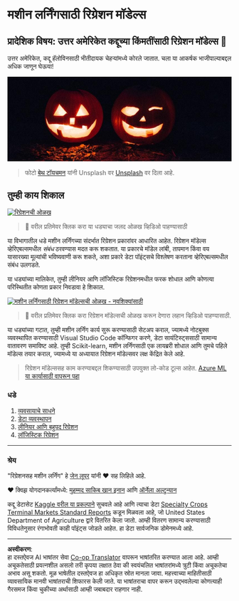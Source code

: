 <!--
CO_OP_TRANSLATOR_METADATA:
{
  "original_hash": "508582278dbb8edd2a8a80ac96ef416c",
  "translation_date": "2025-08-29T16:34:46+00:00",
  "source_file": "2-Regression/README.md",
  "language_code": "mr"
}
-->
# मशीन लर्निंगसाठी रिग्रेशन मॉडेल्स
## प्रादेशिक विषय: उत्तर अमेरिकेत कद्दूच्या किंमतींसाठी रिग्रेशन मॉडेल्स 🎃

उत्तर अमेरिकेत, कद्दू हॅलोविनसाठी भीतीदायक चेहऱ्यांमध्ये कोरले जातात. चला या आकर्षक भाजीपाल्याबद्दल अधिक जाणून घेऊया!

![jack-o-lanterns](../../../translated_images/jack-o-lanterns.181c661a9212457d7756f37219f660f1358af27554d856e5a991f16b4e15337c.mr.jpg)
> फोटो <a href="https://unsplash.com/@teutschmann?utm_source=unsplash&utm_medium=referral&utm_content=creditCopyText">बेथ टॉयचमन</a> यांनी Unsplash वर <a href="https://unsplash.com/s/photos/jack-o-lanterns?utm_source=unsplash&utm_medium=referral&utm_content=creditCopyText">Unsplash</a> वर दिला आहे.

## तुम्ही काय शिकाल

[![रिग्रेशनची ओळख](https://img.youtube.com/vi/5QnJtDad4iQ/0.jpg)](https://youtu.be/5QnJtDad4iQ "रिग्रेशनची ओळख व्हिडिओ - पाहण्यासाठी क्लिक करा!")
> 🎥 वरील प्रतिमेवर क्लिक करा या धड्याचा जलद ओळख व्हिडिओ पाहण्यासाठी

या विभागातील धडे मशीन लर्निंगच्या संदर्भात रिग्रेशन प्रकारांवर आधारित आहेत. रिग्रेशन मॉडेल्स व्हेरिएबल्समधील _संबंध_ ठरवण्यास मदत करू शकतात. या प्रकारचे मॉडेल लांबी, तापमान किंवा वय यासारख्या मूल्यांची भविष्यवाणी करू शकते, अशा प्रकारे डेटा पॉइंट्सचे विश्लेषण करताना व्हेरिएबल्समधील संबंध उलगडते.

या धड्यांच्या मालिकेत, तुम्ही लीनियर आणि लॉजिस्टिक रिग्रेशनमधील फरक शोधाल आणि कोणत्या परिस्थितीत कोणता प्रकार निवडावा हे शिकाल.

[![मशीन लर्निंगसाठी रिग्रेशन मॉडेल्सची ओळख - नवशिक्यांसाठी](https://img.youtube.com/vi/XA3OaoW86R8/0.jpg)](https://youtu.be/XA3OaoW86R8 "मशीन लर्निंगसाठी रिग्रेशन मॉडेल्सची ओळख - नवशिक्यांसाठी")

> 🎥 वरील प्रतिमेवर क्लिक करा रिग्रेशन मॉडेल्सची ओळख करून देणारा लहान व्हिडिओ पाहण्यासाठी.

या धड्यांच्या गटात, तुम्ही मशीन लर्निंग कार्य सुरू करण्यासाठी सेटअप कराल, ज्यामध्ये नोटबुक्स व्यवस्थापित करण्यासाठी Visual Studio Code कॉन्फिगर करणे, डेटा सायंटिस्ट्ससाठी सामान्य वातावरण समाविष्ट आहे. तुम्ही Scikit-learn, मशीन लर्निंगसाठी एक लायब्ररी शोधाल आणि तुमचे पहिले मॉडेल्स तयार कराल, ज्यामध्ये या अध्यायात रिग्रेशन मॉडेल्सवर लक्ष केंद्रित केले आहे.

> रिग्रेशन मॉडेल्ससह काम करण्याबद्दल शिकण्यासाठी उपयुक्त लो-कोड टूल्स आहेत. [Azure ML या कार्यासाठी वापरून पहा](https://docs.microsoft.com/learn/modules/create-regression-model-azure-machine-learning-designer/?WT.mc_id=academic-77952-leestott)

### धडे

1. [व्यवसायाचे साधने](1-Tools/README.md)
2. [डेटा व्यवस्थापन](2-Data/README.md)
3. [लीनियर आणि बहुपद रिग्रेशन](3-Linear/README.md)
4. [लॉजिस्टिक रिग्रेशन](4-Logistic/README.md)

---
### श्रेय

"रिग्रेशनसह मशीन लर्निंग" हे [जेन लूपर](https://twitter.com/jenlooper) यांनी ♥️ सह लिहिले आहे.

♥️ क्विझ योगदानकर्त्यांमध्ये: [मुहम्मद साकिब खान इनान](https://twitter.com/Sakibinan) आणि [ऑर्नेला अल्टुन्यान](https://twitter.com/ornelladotcom)

कद्दू डेटासेट [Kaggle वरील या प्रकल्पाने](https://www.kaggle.com/usda/a-year-of-pumpkin-prices) सुचवले आहे आणि त्याचा डेटा [Specialty Crops Terminal Markets Standard Reports](https://www.marketnews.usda.gov/mnp/fv-report-config-step1?type=termPrice) कडून मिळवला आहे, जो United States Department of Agriculture द्वारे वितरित केला जातो. आम्ही वितरण सामान्य करण्यासाठी विविधतेनुसार रंगाभोवती काही पॉइंट्स जोडले आहेत. हा डेटा सार्वजनिक डोमेनमध्ये आहे.

---

**अस्वीकरण**:  
हा दस्तऐवज AI भाषांतर सेवा [Co-op Translator](https://github.com/Azure/co-op-translator) वापरून भाषांतरित करण्यात आला आहे. आम्ही अचूकतेसाठी प्रयत्नशील असलो तरी कृपया लक्षात ठेवा की स्वयंचलित भाषांतरांमध्ये त्रुटी किंवा अचूकतेचा अभाव असू शकतो. मूळ भाषेतील दस्तऐवज हा अधिकृत स्रोत मानला जावा. महत्त्वाच्या माहितीसाठी व्यावसायिक मानवी भाषांतराची शिफारस केली जाते. या भाषांतराचा वापर करून उद्भवलेल्या कोणत्याही गैरसमज किंवा चुकीच्या अर्थासाठी आम्ही जबाबदार राहणार नाही.